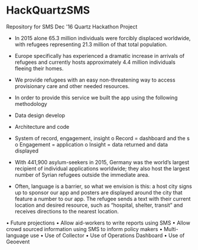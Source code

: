 # HackQuartzSMS
Repository for SMS Dec '16 Quartz Hackathon Project
-	In 2015 alone 65.3 million individuals were forcibly displaced worldwide, with refugees representing 21.3 million of that total population. 
-	Europe specifically has experienced a dramatic increase in arrivals of refugees and currently hosts approximately 4.4 million individuals fleeing their homes.
-	We provide refugees with an easy non-threatening way to access provisionary care and other needed resources. 

-	In order to provide this service we built the app using the following methodology
-	Data design develop
-	Architecture and code

-	System of record, engagement, insight 
o	Record = dashboard and the s
o	Engagement = application
o	Insight = data returned and data displayed

-	With 441,900 asylum-seekers in 2015, Germany was the world’s largest recipient of individual applications worldwide; they also host the largest number of Syrian refugees outside the immediate area. 
-	Often, language is a barrier, so what we envision is this: a host city signs up to sponsor our app and posters are displayed around the city that feature a number to our app. The refugee sends a text with their current location and desired resource, such as “hospital, shelter, transit” and receives directions to the nearest location.

•	Future projections 
•	Allow aid-workers to write reports using SMS
•	Allow crowd sourced information using SMS to inform policy makers
•	Multi-language use
•	Use of Collector
•	Use of Operations Dashboard
•	Use of Geoevent
